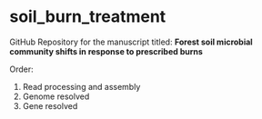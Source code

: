 # soil_burn_treatment

GitHub Repository for the manuscript titled: **Forest soil microbial community shifts in response to prescribed burns**

Order: 
1. Read processing and assembly
2. Genome resolved
3. Gene resolved
